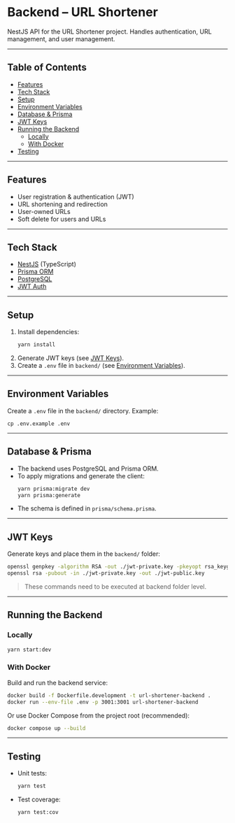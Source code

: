 # Backend – URL Shortener

NestJS API for the URL Shortener project. Handles authentication, URL management, and user management.

---

## Table of Contents
- [Features](#features)
- [Tech Stack](#tech-stack)
- [Setup](#setup)
- [Environment Variables](#environment-variables)
- [Database & Prisma](#database--prisma)
- [JWT Keys](#jwt-keys)
- [Running the Backend](#running-the-backend)
  - [Locally](#locally)
  - [With Docker](#with-docker)
- [Testing](#testing)

---

## Features
- User registration & authentication (JWT)
- URL shortening and redirection
- User-owned URLs
- Soft delete for users and URLs

---

## Tech Stack
- [NestJS](https://nestjs.com/) (TypeScript)
- [Prisma ORM](https://www.prisma.io/)
- [PostgreSQL](https://www.postgresql.org/)
- [JWT Auth](https://jwt.io/)

---

## Setup

1. Install dependencies:
   ```bash
   yarn install
   ```
2. Generate JWT keys (see [JWT Keys](#jwt-keys)).
3. Create a `.env` file in `backend/` (see [Environment Variables](#environment-variables)).

---

## Environment Variables

Create a `.env` file in the `backend/` directory. Example:

```
cp .env.example .env
```

---

## Database & Prisma

- The backend uses PostgreSQL and Prisma ORM.
- To apply migrations and generate the client:
  ```bash
  yarn prisma:migrate dev
  yarn prisma:generate
  ```
- The schema is defined in `prisma/schema.prisma`.

---

## JWT Keys

Generate keys and place them in the `backend/` folder:

```bash
openssl genpkey -algorithm RSA -out ./jwt-private.key -pkeyopt rsa_keygen_bits:2048
openssl rsa -pubout -in ./jwt-private.key -out ./jwt-public.key
```
> These commands need to be executed at backend folder level.

---

## Running the Backend

### Locally

```bash
yarn start:dev
```

### With Docker

Build and run the backend service:

```bash
docker build -f Dockerfile.development -t url-shortener-backend .
docker run --env-file .env -p 3001:3001 url-shortener-backend
```

Or use Docker Compose from the project root (recommended):

```bash
docker compose up --build
```

---

## Testing

- Unit tests:
  ```bash
  yarn test
  ```
- Test coverage:
  ```bash
  yarn test:cov
  ```
